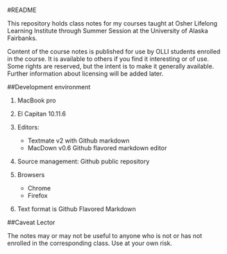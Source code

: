#README

This repository holds class notes for my courses taught at Osher Lifelong Learning Institute through Summer Session at the University of Alaska Fairbanks. 

Content of the course notes is published for use by OLLI students enrolled in the course. It is available to others if you find it interesting or of use. Some rights are reserved, but the intent is to make it generally available. Further information about licensing will be added later.

##Development environment
1. MacBook pro
1. El Capitan 10.11.6
1. Editors:
   -   Textmate v2 with Github markdown 
   -   MacDown v0.6 Github flavored markdown editor

1. Source management: Github public repository
2. Browsers
   - Chrome
   - Firefox
1. Text format is Github Flavored Markdown


##Caveat Lector

The notes may or may not be useful to anyone who is not or has not enrolled in the corresponding class. Use at your own risk. 
